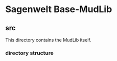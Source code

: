 # Sagenwelt Base-MudLib
## src

This directory contains the MudLib itself.

### directory structure
